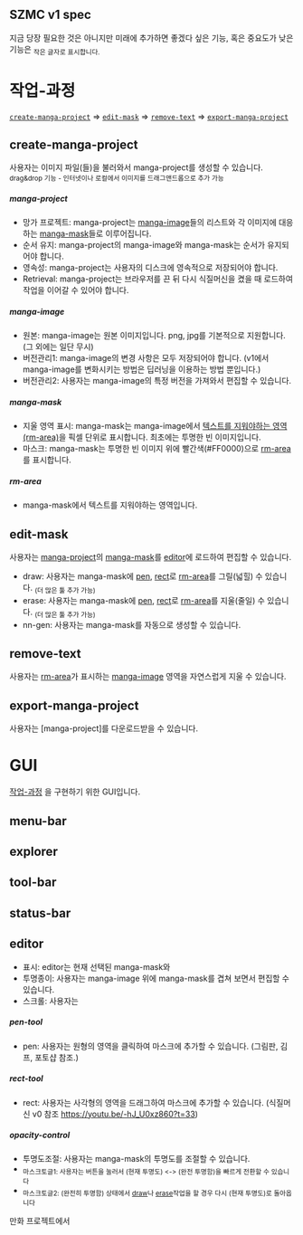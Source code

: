 ## SZMC v1 spec

지금 당장 필요한 것은 아니지만 미래에 추가하면 좋겠다 싶은 기능, 혹은 중요도가 낮은 기능은
<sub>작은 글자로 표시합니다.</sub>


# 작업-과정

[`create-manga-project`](#create-manga-project) => [`edit-mask`](#edit-mask) => [`remove-text`](#edit-mask) => [`export-manga-project`](#export-manga-project)

## create-manga-project
사용자는 이미지 파일(들)을 불러와서 manga-project를 생성할 수 있습니다. \
<sub>drag&drop 기능 - 인터넷이나 로컬에서 이미지를 드래그앤드롭으로 추가 가능</sub>

##### manga-project
- 망가 프로젝트: manga-project는 [manga-image](#manga-image)들의 리스트와 각 이미지에 대응하는 [manga-mask](#manga-mask)들로 이루어집니다. 
- 순서 유지: manga-project의 manga-image와 manga-mask는 순서가 유지되어야 합니다.
- 영속성: manga-project는 사용자의 디스크에 영속적으로 저장되어야 합니다.
- Retrieval: manga-project는 브라우저를 끈 뒤 다시 식질머신을 켰을 때 로드하여 작업을 이어갈 수 있어야 합니다.
##### manga-image
- 원본: manga-image는 원본 이미지입니다. png, jpg를 기본적으로 지원합니다. (그 외에는 일단 무시)
- 버전관리1: manga-image의 변경 사항은 모두 저장되어야 합니다. (v1에서 manga-image를 변화시키는 방법은 딥러닝을 이용하는 방법 뿐입니다.)
- 버전관리2: 사용자는 manga-image의 특정 버전을 가져와서 편집할 수 있습니다.
##### manga-mask
- 지울 영역 표시: manga-mask는 manga-image에서 [텍스트를 지워야하는 영역(rm-area)](#rm-area)을 픽셀 단위로 표시합니다. 최초에는 투명한 빈 이미지입니다.
- 마스크: manga-mask는 투명한 빈 이미지 위에 빨간색(#FF0000)으로 [rm-area](#rm-area)를 표시합니다.
##### rm-area
- manga-mask에서 텍스트를 지워야하는 영역입니다. 


## edit-mask
사용자는 [manga-project](#manga-project)의 [manga-mask](#manga-mask)를 [editor](#editor)에 로드하여 편집할 수 있습니다.

- draw: 사용자는 manga-mask에 [pen](#pen-tool), [rect](#rect-tool)로 [rm-area](#rm-area)를 그릴(넓힐) 수 있습니다. <sub>(더 많은 툴 추가 가능)</sub>
- erase: 사용자는 manga-mask에 [pen](#pen-tool), [rect](#rect-tool)로 [rm-area](#rm-area)를 지울(줄일) 수 있습니다. <sub>(더 많은 툴 추가 가능)</sub>
- nn-gen: 사용자는 manga-mask를 자동으로 생성할 수 있습니다.

## remove-text
사용자는 [rm-area](#rm-area)가 표시하는 [manga-image](#manga-image) 영역을 자연스럽게 지울 수 있습니다.

## export-manga-project
사용자는 [manga-project]를 다운로드받을 수 있습니다.

# GUI
[작업-과정](#작업-과정) 을 구현하기 위한 GUI입니다.
## menu-bar
## explorer
## tool-bar
## status-bar
## editor
- 표시: editor는 현재 선택된 manga-mask와 
- 투명종이: 사용자는 manga-image 위에 manga-mask를 겹쳐 보면서 편집할 수 있습니다.
- 스크롤: 사용자는 

##### pen-tool
- pen: 사용자는 원형의 영역을 클릭하여 마스크에 추가할 수 있습니다. (그림판, 김프, 포토샵 참조.)
##### rect-tool
- rect: 사용자는 사각형의 영역을 드래그하여 마스크에 추가할 수 있습니다. (식질머신 v0 참조 https://youtu.be/-hJ_U0xz860?t=33)

##### opacity-control
- 투명도조절: 사용자는 manga-mask의 투명도를 조절할 수 있습니다. 
- <sub>마스크토글1: 사용자는 버튼을 눌러서 (현재 투명도) <-> (완전 투명함)을 빠르게 전환할 수 있습니다</sub>
- <sub>마스크토글2: (완전히 투명함) 상태에서 [draw](#draw)나 [erase](#erase)작업을 할 경우 다시 (현재 투명도)로 돌아옵니다</sub>



만화 프로젝트에서  
